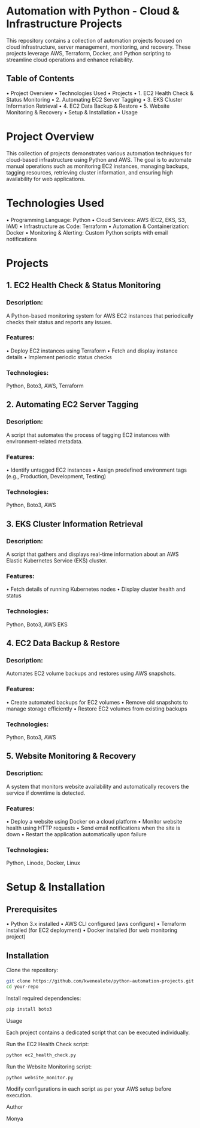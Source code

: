 # Automation with Python - Cloud & Infrastructure Projects

This repository contains a collection of automation projects focused on cloud infrastructure, server management, monitoring, and recovery. These projects leverage AWS, Terraform, Docker, and Python scripting to streamline cloud operations and enhance reliability.

## Table of Contents

• Project Overview
• Technologies Used
• Projects
    • 1. EC2 Health Check & Status Monitoring
    • 2. Automating EC2 Server Tagging
    • 3. EKS Cluster Information Retrieval
    • 4. EC2 Data Backup & Restore
    • 5. Website Monitoring & Recovery
• Setup & Installation
• Usage


# Project Overview

This collection of projects demonstrates various automation techniques for cloud-based infrastructure using Python and AWS. The goal is to automate manual operations such as monitoring EC2 instances, managing backups, tagging resources, retrieving cluster information, and ensuring high availability for web applications.

# Technologies Used

• Programming Language: Python
• Cloud Services: AWS (EC2, EKS, S3, IAM)
• Infrastructure as Code: Terraform
• Automation & Containerization: Docker
• Monitoring & Alerting: Custom Python scripts with email notifications

# Projects

## 1. EC2 Health Check & Status Monitoring

### Description:
A Python-based monitoring system for AWS EC2 instances that periodically checks their status and reports any issues.

### Features:
• Deploy EC2 instances using Terraform
• Fetch and display instance details
• Implement periodic status checks

### Technologies: 

Python, Boto3, AWS, Terraform

## 2. Automating EC2 Server Tagging

### Description:
A script that automates the process of tagging EC2 instances with environment-related metadata.

### Features:
• Identify untagged EC2 instances
• Assign predefined environment tags (e.g., Production, Development, Testing)

### Technologies:
 Python, Boto3, AWS

## 3. EKS Cluster Information Retrieval

### Description:
A script that gathers and displays real-time information about an AWS Elastic Kubernetes Service (EKS) cluster.

### Features:
• Fetch details of running Kubernetes nodes
• Display cluster health and status

### Technologies:
 Python, Boto3, AWS EKS

## 4. EC2 Data Backup & Restore

### Description:
Automates EC2 volume backups and restores using AWS snapshots.

### Features:
• Create automated backups for EC2 volumes
• Remove old snapshots to manage storage efficiently
• Restore EC2 volumes from existing backups

### Technologies: 
 Python, Boto3, AWS

## 5. Website Monitoring & Recovery

### Description:
A system that monitors website availability and automatically recovers the service if downtime is detected.

### Features:
• Deploy a website using Docker on a cloud platform
• Monitor website health using HTTP requests
• Send email notifications when the site is down
• Restart the application automatically upon failure

### Technologies:
 Python, Linode, Docker, Linux

# Setup & Installation

## Prerequisites
• Python 3.x installed
• AWS CLI configured (aws configure)
• Terraform installed (for EC2 deployment)
• Docker installed (for web monitoring project)

## Installation

Clone the repository:

```bash
git clone https://github.com/kwenealete/python-automation-projects.git
cd your-repo
```
Install required dependencies:

```bash
pip install boto3
```

Usage

Each project contains a dedicated script that can be executed individually.

Run the EC2 Health Check script:
```bash
python ec2_health_check.py
```
Run the Website Monitoring script:
```bash
python website_monitor.py
```
Modify configurations in each script as per your AWS setup before execution.


Author

Monya